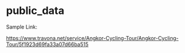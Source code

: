 # public_data

Sample Link:

https://www.travona.net/service/Angkor-Cycling-Tour/Angkor-Cycling-Tour/5f1923d69fa33a07d66ba515
